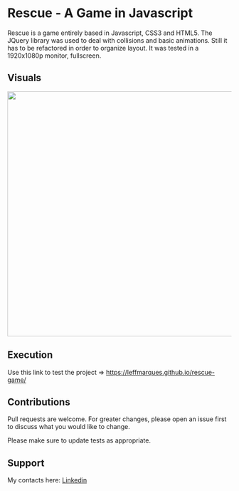 # Rescue - A Game in Javascript

Rescue is a game entirely based in Javascript, CSS3 and HTML5. The JQuery library was used to deal with collisions and basic animations. Still it has to be refactored in order to organize layout. It was tested in a 1920x1080p monitor, fullscreen.

## Visuals
<p float="left">
  <img src="https://github.com/leffmarques/rescue-game/blob/main/imgs/intro.gif" width="550" />
</p>

## Execution

Use this link to test the project => https://leffmarques.github.io/rescue-game/

## Contributions
Pull requests are welcome. For greater changes, please open an issue first to discuss what you would like to change.

Please make sure to update tests as appropriate.

## Support
My contacts here: 
[Linkedin](https://www.linkedin.com/in/aleff-marques/)
